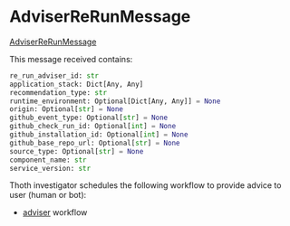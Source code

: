 # AdviserReRunMessage

[AdviserReRunMessage](https://github.com/thoth-station/messaging/blob/master/thoth/messaging/adviser_re_run.py)

This message received contains:

```python
re_run_adviser_id: str
application_stack: Dict[Any, Any]
recommendation_type: str
runtime_environment: Optional[Dict[Any, Any]] = None
origin: Optional[str] = None
github_event_type: Optional[str] = None
github_check_run_id: Optional[int] = None
github_installation_id: Optional[int] = None
github_base_repo_url: Optional[str] = None
source_type: Optional[str] = None
component_name: str
service_version: str
```

Thoth investigator schedules the following workflow to provide advice to user (human or bot):

- [adviser](https://github.com/thoth-station/thoth-application/tree/master/adviser) workflow
